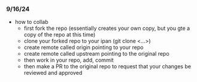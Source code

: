 ### 9/16/24
* how to collab
  * first fork the repo (essentially creates your own copy, but you gte a copy of the repo at this time)
  * clone your forked repo to your ipan (git clone <...>)
  * create remote called origin pointing to your repo
  * create remote called upstream pointing to the original repo
  * then work in your repo, add, commit
  * then make a PR to the original repo to request that your changes be reviewed and approved 
